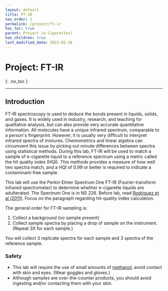 ```yaml
---
layout: default
title: FT-IR
nav_order: 2
permalink: /project/ft-ir
has_toc: true
parent: Project (e-Cigarettes)
has_children: true
last_modified_date: 2021-02-28
---
```


# Project: FT-IR
{: .no_toc  }

----

## Introduction

FT-IR spectroscopy is used to deduce the bonds present in liquids, solids, and gases.  It is widely used in industry, research, and teaching for qualitative analysis, but can also provide very accurate quantitative information.  All molecules have a unique infrared spectrum, comparable to a person's fingerprint.  However, it is usually very difficult to interpret infrared spectra of mixtures.  Chemometrics and linear algebra can circumvent this issue by picking out minute differences between spectra using statistical methods.  During this lab, FT-IR will be used to match a sample of e-cigarette liquid to a reference spectrum using a metric called the hit quality index (HQI).  This methods provides a measure of how well two spectra match, and a HQI of 0.99 or better is required to indicate a contaminant-free sample.

This lab will use the Perkin Elmer Spectrum One FT-IR (Fourier-transform infrared spectrometer) to determine whether e-cigarette liquids are adulterated.  The Spectrum One is in NS 226.  Before lab, read [Rodriguez et al (2011)](https://www.researchgate.net/publication/51602215_Standardization_of_Raman_spectra_for_transfer_of_spectral_libraries_across_different_instruments).  Focus on the paragraph regarding hit-quality index calculation.

The general order for FT-IR sampling is: 

1. Collect a background (no sample present)
2. Collect sample spectra by placing a drop of sample on the instrument.  (Repeat 3X for each sample.)

You will collect 3 replicate spectra for each sample and 3 spectra of the reference sample.

### Safety

- This lab will require the use of small amounts of [methanol](https://beta-static.fishersci.com/content/dam/fishersci/en_US/documents/programs/education/regulatory-documents/sds/chemicals/chemicals-m/S25426A.pdf); avoid contact with skin and eyes.  (Wear goggles and gloves.)
- Although samples are over-the-counter products, you should avoid ingesting and/or contacting them with your skin.
